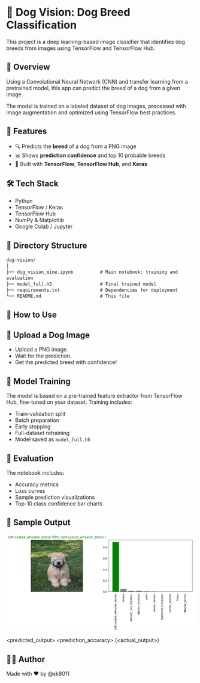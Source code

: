 
# 🐶 Dog Vision: Dog Breed Classification

This project is a deep learning-based image classifier that identifies dog breeds from images using TensorFlow and TensorFlow Hub.

## 📌 Overview

Using a Convolutional Neural Network (CNN) and transfer learning from a pretrained model, this app can predict the breed of a dog from a given image.

The model is trained on a labeled dataset of dog images, processed with image augmentation and optimized using TensorFlow best practices.

## 🧠 Features

- 🔍 Predicts the **breed** of a dog from a PNG image
- 📊 Shows **prediction confidence** and top 10 probable breeds
- 🧠 Built with **TensorFlow**, **TensorFlow Hub**, and **Keras**

## 🛠️ Tech Stack

- Python
- TensorFlow / Keras
- TensorFlow Hub
- NumPy & Matplotlib
- Google Colab / Jupyter

## 📁 Directory Structure

```
dog-vision/
│
├── dog_vision_mine.ipynb          # Main notebook: training and evaluation
├── model_full.h5                  # Final trained model
├── requirements.txt               # Dependencies for deployment
└── README.md                      # This file
```

## 🚀 How to Use

## 📸 Upload a Dog Image

- Upload a PNG image.
- Wait for the prediction.
- Get the predicted breed with confidence!

## 🔬 Model Training

The model is based on a pre-trained feature extractor from TensorFlow Hub, fine-tuned on your dataset. Training includes:

- Train-validation split
- Batch preparation
- Early stopping
- Full-dataset retraining
- Model saved as `model_full.h5`

## 🧪 Evaluation

The notebook includes:

- Accuracy metrics
- Loss curves
- Sample prediction visualizations
- Top-10 class confidence bar charts
  

## 🐾 Sample Output

![sample](./output.png)

<predicted_output> <prediction_accuracy> (<actual_output>)

## 👨‍💻 Author

Made with ❤️ by @sk8011
